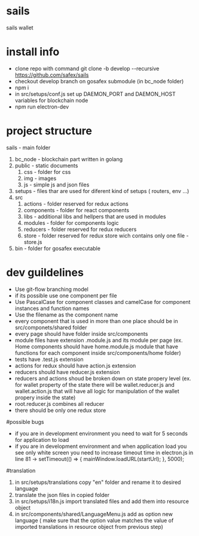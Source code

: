 # sails
sails wallet 
# install info
- clone repo with command git clone -b develop --recursive https://github.com/safex/sails
- checkout develop branch on gosafex submodule (in bc_node folder)
- npm i 
- in src/setups/conf.js set up DAEMON_PORT and DAEMON_HOST variables for blockchain node
- npm run electron-dev
# project structure
sails - main folder
1. bc_node - blockchain part written in golang
2. public - static documents
    1. css - folder for css
    2. img - images
    3. js - simple js and json files
3. setups - files thar are used for diferent kind of setups ( routers, env ...)
4. src
    1. actions - folder reserved for redux actions
    2. components - folder for react components
    3. libs - additional libs and hellpers that are used in modules
    4. modules - folder for components logic
    5. reducers - folder reserved for redux reducers
    6. store - folder reserved for redux store wich contains only one file - store.js
5. bin - folder for gosafex executable

# dev guildelines
- Use git-flow branching model
- if its possible use one component per file
- Use PascalCase for component classes and camelCase for component instances and function names
- Use the filename as the component name
- every component that is used in more than one place should be in src/componets/shared folder
- every page should have folder inside src/components
- module files have extension .module.js and its module per page (ex. Home components should have home.module.js module that have functions for each component inside src/components/home folder)
- tests have .test.js extension 
- actions for redux should have action.js extension
- reducers should have reducer.js extension
- reducers and actions shoud be broken down on state propery level (ex. for wallet property of the state there will be wallet.reducer.js and wallet.action.js that will have all logic for manipulation of the wallet propery inside the state)
- root.reducer.js combines all reducer
- there should be only one redux store

#possible bugs
- if you are in development environment you need to wait for 5 seconds for application to load
- if you are in development environment and when application load you see only white screen you need to increase timeout time in electron.js in line 81 -> setTimeout(() => { mainWindow.loadURL(startUrl); }, 5000);

#translation
1. in src/setups/translations copy "en" folder and rename it to desired language
2. translate the json files in copied folder
3. in src/setups/i18n.js import translated files and add them into resource object
4. in src/components/shared/LanguageMenu.js add as option new language ( make sure that the option value matches the value of imported translations in resource object from previous step)